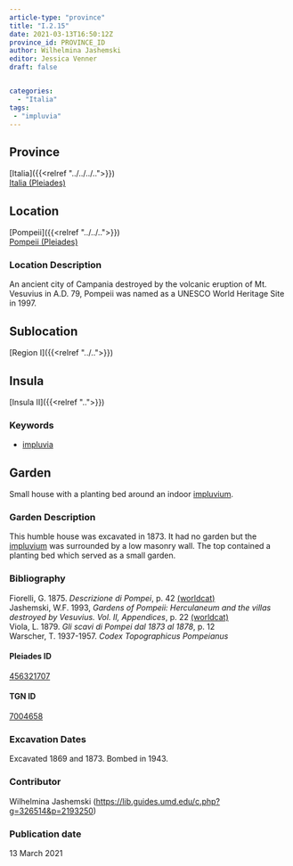 ```yaml
---
article-type: "province"
title: "I.2.15"
date: 2021-03-13T16:50:12Z
province_id: PROVINCE_ID
author: Wilhelmina Jashemski
editor: Jessica Venner
draft: false


categories:
  - "Italia"
tags:
 - "impluvia"
---
```


## Province
[Italia]({{<relref "../../../..">}}) \
[Italia (Pleiades)](https://pleiades.stoa.org/places/1052)

## Location
[Pompeii]({{<relref "../../..">}}) \
[Pompeii (Pleiades)](https://pleiades.stoa.org/places/433032)


### Location Description
An ancient city of Campania destroyed by the volcanic eruption of Mt. Vesuvius in A.D. 79, Pompeii was named as a UNESCO World Heritage Site in 1997.

## Sublocation
[Region I]({{<relref "../..">}})
## Insula
[Insula II]({{<relref "..">}})

### Keywords
- [impluvia](http://vocab.getty.edu/page/aat/300129867)

## Garden
Small house with a planting bed around an indoor [impluvium](http://vocab.getty.edu/page/aat/300129867).

### Garden Description
This humble house was excavated in 1873. It had no garden but the [impluvium](http://vocab.getty.edu/page/aat/300129867) was surrounded by a low masonry wall. The top contained a planting bed which served as a small garden.


### Bibliography

Fiorelli, G. 1875. *Descrizione di Pompei*, p. 42 [(worldcat)](https://www.worldcat.org/title/descrizione-di-pompei/oclc/9528380)   
Jashemski, W.F. 1993, *Gardens of Pompeii: Herculaneum and the villas destroyed by Vesuvius. Vol. II, Appendices*, p. 22  [(worldcat)](https://www.worldcat.org/title/gardens-of-pompeii-herculaneum-and-the-villas-destroyed-by-vesuvius-volume-2-appendices/oclc/222353569)  
Viola, L. 1879. *Gli scavi di Pompei dal 1873 al 1878*, p. 12  
Warscher, T. 1937-1957. *Codex Topographicus Pompeianus*

<!--#### Periodo ID-->

<!-- [PERIODO_ID](https://pleiades.stoa.org/places/PLEIADES_ID) -->

#### Pleiades ID
[456321707](https://pleiades.stoa.org/places/456321707)

#### TGN ID
[7004658](http://vocab.getty.edu/page/tgn/7004658)

###  Excavation Dates
Excavated 1869 and 1873. Bombed in 1943.

### Contributor
Wilhelmina Jashemski (https://lib.guides.umd.edu/c.php?g=326514&p=2193250)


### Publication date
13 March 2021

<!-- DATE -->